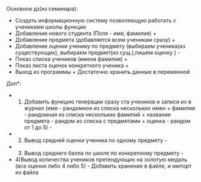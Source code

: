 Основное дз(из семинара):
* Создать информационную систему позволяющую работать с учениками школы
функции
* Добавление нового студента (Поля - имя, фамилия) +
* Добавление предмета (добавляется всем ученикам сразу) +
* Добавление оценки ученику по предмету (выбираем ученика(из существующих), выбираем предмет(из сущ.),пишем оценку ) -
* Показ списка учеников (имена фамилия) +
* Показ листа оценок конкретного ученика +
* Выход из программы +
Достаточно хранить данные в переменной

Доп*:
* 1) Добавить функцию генерации сразу ста учеников и записи их в журнал
(имя - рандомное из списка нескольких имен +
фамилия - рандомная из списка нескольких фамилий +
название предмета - рандом из списка с предметами +
оценка - рандом от 1 до 5) -
* 2) Вывод средней оценки ученика по одному предмету -
* 3) Вывод среднего балла по школе по конкретному предмету -
* 4)Вывод количества учеников претендующих на золотую медаль (все оценки либо 4 либо 5) -
Добавить хранение в файле, и импорт из файла